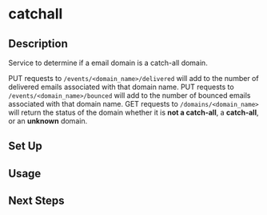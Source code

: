 # catchall

## Description

Service to determine if a email domain is a catch-all domain.

PUT requests to `/events/<domain_name>/delivered` will add to the number of delivered emails associated with that domain name.
PUT requests to `/events/<domain_name>/bounced` will add to the number of bounced emails associated with that domain name.
GET requests to `/domains/<domain_name>` will return the status of the domain whether it is **not a catch-all**, a **catch-all**, or an **unknown** domain.

## Set Up

## Usage

## Next Steps